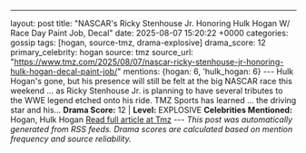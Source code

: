 ---
layout: post
title: "NASCAR's Ricky Stenhouse Jr. Honoring Hulk Hogan W/ Race Day Paint Job, Decal"
date: 2025-08-07 15:20:22 +0000
categories: gossip
tags: [hogan, source-tmz, drama-explosive]
drama_score: 12
primary_celebrity: hogan
source: tmz
source_url: "https://www.tmz.com/2025/08/07/nascar-ricky-stenhouse-jr-honoring-hulk-hogan-decal-paint-job/"
mentions: {hogan: 6, 'hulk_hogan: 6} --- Hulk Hogan's gone, but his presence will still be felt at the big NASCAR race this weekend ... as Ricky Stenhouse Jr. is planning to have several tributes to the WWE legend etched onto his ride. TMZ Sports has learned ... the driving star and his… **Drama Score:** 12 | **Level:** EXPLOSIVE **Celebrities Mentioned:** Hogan, Hulk Hogan [Read full article at Tmz](https://www.tmz.com/2025/08/07/nascar-ricky-stenhouse-jr-honoring-hulk-hogan-decal-paint-job/) --- *This post was automatically generated from RSS feeds. Drama scores are calculated based on mention frequency and source reliability.*